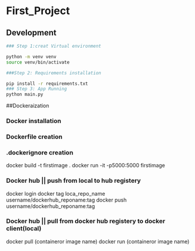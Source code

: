 # First_Project

## Development
```bash
### Step 1:creat Virtual environment

python -m venv venv
source venv/bin/activate

###Step 2: Requirements installation 

pip install -r requirements.txt
### Step 3: App Running
python main.py
```
##Dockeraization
### Docker installation
### Dockerfile creation 
### .dockerignore creation 
docker build -t firstimage .
docker run -it -p5000:5000 firstimage  

### Docker hub || push from local to hub registery
docker login
docker tag loca_repo_name username/dockerhub_reponame:tag
docker push username/dockerhub_reponame:tag
### Docker hub || pull from docker hub registery to docker client(local)
docker pull (containeror image name)
docker run (containeror image name)

